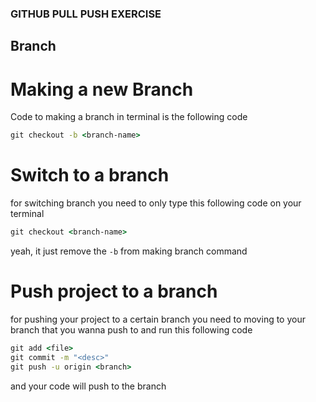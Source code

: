### GITHUB PULL PUSH EXERCISE

## Branch

# Making a new Branch
Code to making a branch in terminal is the following code
```cmd
git checkout -b <branch-name>
```

# Switch to a branch
for switching branch you need to only type this following code on your terminal
```cmd
git checkout <branch-name>
```

yeah, it just remove the ```-b``` from making branch command

# Push project to a branch
for pushing your project to a certain branch you need to moving to your branch that you wanna push to and run this following code
```cmd
git add <file>
git commit -m "<desc>"
git push -u origin <branch>
```

and your code will push to the branch